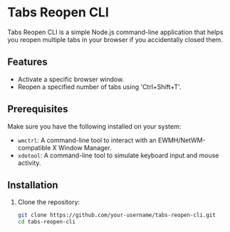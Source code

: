 # Tabs Reopen CLI

Tabs Reopen CLI is a simple Node.js command-line application that helps you reopen multiple tabs in your browser if you accidentally closed them.

## Features

- Activate a specific browser window.
- Reopen a specified number of tabs using 'Ctrl+Shift+T'.

## Prerequisites

Make sure you have the following installed on your system:

- `wmctrl`: A command-line tool to interact with an EWMH/NetWM-compatible X Window Manager.
- `xdotool`: A command-line tool to simulate keyboard input and mouse activity.

## Installation

1. Clone the repository:

   ```bash
   git clone https://github.com/your-username/tabs-reopen-cli.git
   cd tabs-reopen-cli

